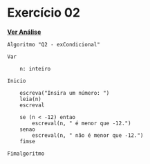 # Exercício 02

[**Ver Análise**](Analise02.md)
```
Algoritmo "Q2 - exCondicional"

Var

    n: inteiro

Inicio

    escreva("Insira um número: ")
    leia(n)
    escreval

    se (n < -12) entao
        escreval(n, " é menor que -12.")
    senao
        escreval(n, " não é menor que -12.")
    fimse

Fimalgoritmo
